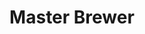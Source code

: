 ---
title: "Master Brewer"
canonical: "skill/master-brewer"
canonical_title: "Awakened Uruk Loresheet"
lists:
    - awakened-uruk-loresheet
tier: 3 # TODO: Confirm Tier
osp_cost: 30
---